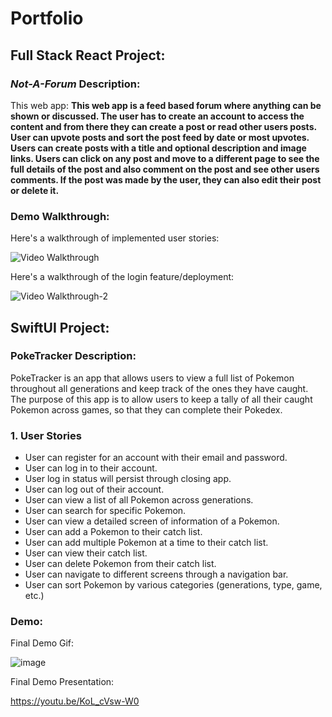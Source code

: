 # Portfolio

## Full Stack React Project:

### *Not-A-Forum* Description:

This web app: **This web app is a feed based forum where anything can be shown or discussed. The user has to create an account to access the content and from there they can create a post or read other users posts. User can upvote posts and sort the post feed by date or most upvotes. Users can create posts with a title and optional description and image links. Users can click on any post and move to a different page to see the full details of the post and also comment on the post and see other users comments. If the post was made by the user, they can also edit their post or delete it.**

### Demo Walkthrough:

Here's a walkthrough of implemented user stories:

<img src='https://i.imgur.com/J7w2l7E.gif' title='Video Walkthrough' width='' alt='Video Walkthrough' />

Here's a walkthrough of the login feature/deployment:

<img src='https://i.imgur.com/HTGPL1F.gif' title='Video Walkthrough-2' width='' alt='Video Walkthrough-2' />

## SwiftUI Project:

### PokeTracker Description:

PokeTracker is an app that allows users to view a full list of Pokemon throughout all generations and keep track of the ones they have caught. The purpose of this app is to allow users to keep a tally of all their caught Pokemon across games, so that they can complete their Pokedex.


### 1. User Stories

* User can register for an account with their email and password.
* User can log in to their account.
* User log in status will persist through closing app.
* User can log out of their account.
* User can view a list of all Pokemon across generations.
* User can search for specific Pokemon.
* User can view a detailed screen of information of a Pokemon.
* User can add a Pokemon to their catch list.
* User can add multiple Pokemon at a time to their catch list.
* User can view their catch list.
* User can delete Pokemon from their catch list.
* User can navigate to different screens through a navigation bar.
* User can sort Pokemon by various categories (generations, type, game, etc.)

### Demo:

Final Demo Gif:

![image](poketracker.gif)

Final Demo Presentation:

https://youtu.be/KoL_cVsw-W0 
